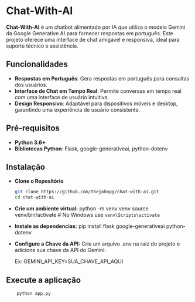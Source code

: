 # Chat-With-AI

**Chat-With-AI** é um chatbot alimentado por IA que utiliza o modelo Gemini da Google Generative AI para fornecer respostas em português. Este projeto oferece uma interface de chat amigável e responsiva, ideal para suporte técnico e assistência.

## Funcionalidades

- **Respostas em Português**: Gera respostas em português para consultas dos usuários.
- **Interface de Chat em Tempo Real**: Permite conversas em tempo real com uma interface de usuário intuitiva.
- **Design Responsivo**: Adaptável para dispositivos móveis e desktop, garantindo uma experiência de usuário consistente.

## Pré-requisitos

- **Python 3.6+**
- **Bibliotecas Python**: Flask, google-generativeai, python-dotenv

## Instalação

- **Clone o Repositório**

   ```bash
   git clone https://github.com/thejohnpg/chat-with-ai.git
   cd chat-with-ai


- **Crie um ambiente virtual:**
python -m venv venv
source venv/bin/activate  # No Windows use `venv\Scripts\activate`

- **Instale as dependencias:**
pip install flask google-generativeai python-dotenv

- **Configure a Chave da API:**
Crie um arquivo .env na raiz do projeto e adicione sua chave da API do Gemini:

  Ex: GEMINI_API_KEY=SUA_CHAVE_API_AQUI

## **Execute a aplicação**
```bash 
    python app.py
